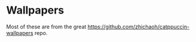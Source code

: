 # Wallpapers

Most of these are from the great https://github.com/zhichaoh/catppuccin-wallpapers repo.
